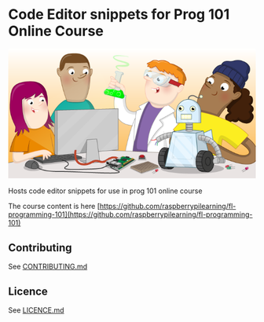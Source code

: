 # Code Editor snippets for Prog 101 Online Course

![default-project-template](banner.png)

Hosts code editor snippets for use in prog 101 online course

The course content is here [https://github.com/raspberrypilearning/fl-programming-101](https://github.com/raspberrypilearning/fl-programming-101)

## Contributing
See [CONTRIBUTING.md](CONTRIBUTING.md)

## Licence
 See [LICENCE.md](LICENCE.md)
